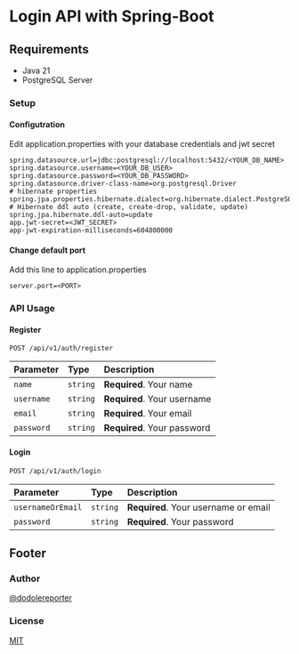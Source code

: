 # Login API with Spring-Boot

## Requirements

- Java 21
- PostgreSQL Server

### Setup

#### Configutration

Edit application.properties with your database credentials and jwt secret

```properties
spring.datasource.url=jdbc:postgresql://localhost:5432/<YOUR_DB_NAME>
spring.datasource.username=<YOUR_DB_USER>
spring.datasource.password=<YOUR_DB_PASSWORD>
spring.datasource.driver-class-name=org.postgresql.Driver
# hibernate properties
spring.jpa.properties.hibernate.dialect=org.hibernate.dialect.PostgreSQLDialect
# Hibernate ddl auto (create, create-drop, validate, update)
spring.jpa.hibernate.ddl-auto=update
app.jwt-secret=<JWT_SECRET>
app-jwt-expiration-milliseconds=604800000
```

#### Change default port

Add this line to application.properties

```properties
server.port=<PORT>
```

### API Usage

#### Register

```http
POST /api/v1/auth/register
```

| Parameter  | Type     | Description                 |
|:-----------|:---------|:----------------------------|
| `name`     | `string` | **Required**. Your name     |
| `username` | `string` | **Required**. Your username |
| `email`    | `string` | **Required**. Your email    |
| `password` | `string` | **Required**. Your password |

#### Login

```http
POST /api/v1/auth/login
```

| Parameter         | Type     | Description                          |
|:------------------|:---------|:-------------------------------------|
| `usernameOrEmail` | `string` | **Required**. Your username or email |
| `password`        | `string` | **Required**. Your password          |

## Footer

### Author

[@dodolereporter](https://github.com/dodolereporter)

### License

[MIT](https://choosealicense.com/licenses/mit/)
